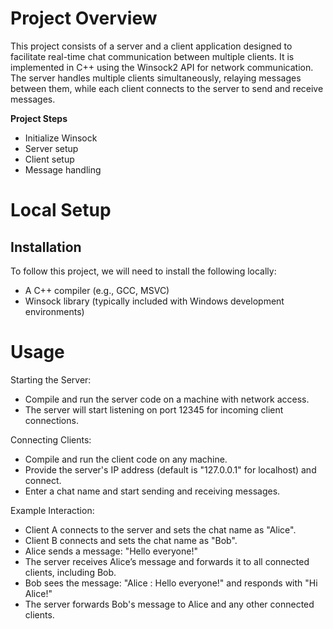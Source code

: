 # Project Overview

This project consists of a server and a client application designed to facilitate real-time chat communication between multiple clients. It is implemented in C++ using the Winsock2 API for network communication. The server handles multiple clients simultaneously, relaying messages between them, while each client connects to the server to send and receive messages.

**Project Steps**
* Initialize Winsock
* Server setup
* Client setup
* Message handling

# Local Setup

## Installation

To follow this project, we will need to install the following locally:

* A C++ compiler (e.g., GCC, MSVC)
* Winsock library (typically included with Windows development environments)

# Usage
Starting the Server:

* Compile and run the server code on a machine with network access.
* The server will start listening on port 12345 for incoming client connections.
  
Connecting Clients:

* Compile and run the client code on any machine.
* Provide the server's IP address (default is "127.0.0.1" for localhost) and connect.
* Enter a chat name and start sending and receiving messages.

Example Interaction:

* Client A connects to the server and sets the chat name as "Alice".
* Client B connects and sets the chat name as "Bob".
* Alice sends a message: "Hello everyone!"
* The server receives Alice’s message and forwards it to all connected clients, including Bob.
* Bob sees the message: "Alice : Hello everyone!" and responds with "Hi Alice!"
* The server forwards Bob's message to Alice and any other connected clients.
